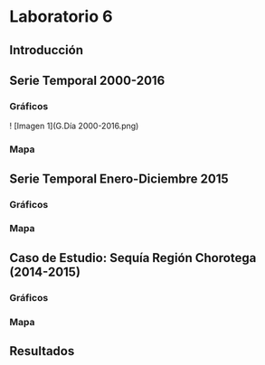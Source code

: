 # Laboratorio 6

## Introducción

## Serie Temporal 2000-2016
### Gráficos
! [Imagen 1](G.Día 2000-2016.png) 
### Mapa

## Serie Temporal Enero-Diciembre 2015
### Gráficos
### Mapa

## Caso de Estudio: Sequía Región Chorotega (2014-2015)
### Gráficos
### Mapa

## Resultados
